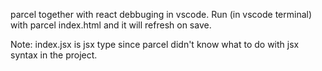 parcel together with react debbuging in vscode.
Run (in vscode terminal) with parcel index.html and it will refresh on save.

Note:
index.jsx is jsx type since parcel didn't know what to do with jsx syntax in the project.